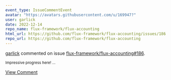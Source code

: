 ```yaml
---
event_type: IssueCommentEvent
avatar: "https://avatars.githubusercontent.com/u/169947?"
user: garlick
date: 2022-12-14
repo_name: flux-framework/flux-accounting
html_url: https://github.com/flux-framework/flux-accounting/issues/186
repo_url: https://github.com/flux-framework/flux-accounting
---
```


<a href='https://github.com/garlick' target='_blank'>garlick</a> commented on issue <a href='https://github.com/flux-framework/flux-accounting/issues/186' target='_blank'>flux-framework/flux-accounting#186</a>.

<small>Impressive progress here!...</small>

<a href='https://github.com/flux-framework/flux-accounting/issues/186' target='_blank'>View Comment</a>